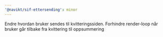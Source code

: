 ```yaml
---
'@navikt/sif-ettersending': minor
---
```


Endre hvordan bruker sendes til kvitteringssiden. Forhindre render-loop når bruker går tilbake fra kvittering til oppsummering
